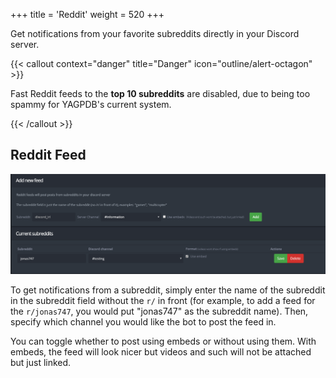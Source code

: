 +++
title = 'Reddit'
weight = 520
+++

Get notifications from your favorite subreddits directly in your Discord server.

<!--more-->

{{< callout context="danger" title="Danger" icon="outline/alert-octagon" >}}

Fast Reddit feeds to the **top 10 subreddits** are disabled, due to being too spammy for YAGPDB's current system.

{{< /callout >}}

## Reddit Feed

![Small showcase of the Reddit feeds interface.](./reddit.png)

To get notifications from a subreddit, simply enter the name of the subreddit in the subreddit field without the `r/` in
front (for example, to add a feed for the `r/jonas747`, you would put "jonas747" as the subreddit name). Then, specify
which channel you would like the bot to post the feed in.

You can toggle whether to post using embeds or without using them. With embeds, the feed will look nicer but videos and
such will not be attached but just linked.

